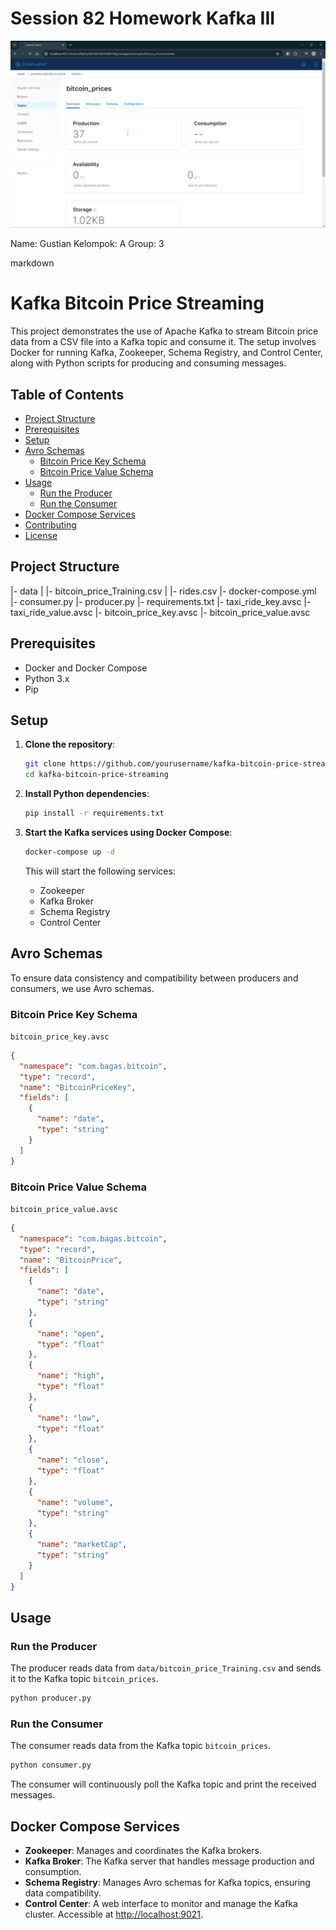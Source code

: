 # Session 82 Homework Kafka III

![alt text](<data/gb/Screenshot 2024-06-17 192156.png>)

Name: Gustian
Kelompok: A
Group: 3

markdown

# Kafka Bitcoin Price Streaming

This project demonstrates the use of Apache Kafka to stream Bitcoin price data from a CSV file into a Kafka topic and consume it. The setup involves Docker for running Kafka, Zookeeper, Schema Registry, and Control Center, along with Python scripts for producing and consuming messages.

## Table of Contents

- [Project Structure](#project-structure)
- [Prerequisites](#prerequisites)
- [Setup](#setup)
- [Avro Schemas](#avro-schemas)
  - [Bitcoin Price Key Schema](#bitcoin-price-key-schema)
  - [Bitcoin Price Value Schema](#bitcoin-price-value-schema)
- [Usage](#usage)
  - [Run the Producer](#run-the-producer)
  - [Run the Consumer](#run-the-consumer)
- [Docker Compose Services](#docker-compose-services)
- [Contributing](#contributing)
- [License](#license)

## Project Structure

|- data
| |- bitcoin_price_Training.csv
| |- rides.csv
|- docker-compose.yml
|- consumer.py
|- producer.py
|- requirements.txt
|- taxi_ride_key.avsc
|- taxi_ride_value.avsc
|- bitcoin_price_key.avsc
|- bitcoin_price_value.avsc

## Prerequisites

- Docker and Docker Compose
- Python 3.x
- Pip

## Setup

1. **Clone the repository**:

   ```bash
   git clone https://github.com/yourusername/kafka-bitcoin-price-streaming.git
   cd kafka-bitcoin-price-streaming
   ```

2. **Install Python dependencies**:

   ```bash
   pip install -r requirements.txt
   ```

3. **Start the Kafka services using Docker Compose**:

   ```bash
   docker-compose up -d
   ```

   This will start the following services:

   - Zookeeper
   - Kafka Broker
   - Schema Registry
   - Control Center

## Avro Schemas

To ensure data consistency and compatibility between producers and consumers, we use Avro schemas.

### Bitcoin Price Key Schema

`bitcoin_price_key.avsc`

```json
{
  "namespace": "com.bagas.bitcoin",
  "type": "record",
  "name": "BitcoinPriceKey",
  "fields": [
    {
      "name": "date",
      "type": "string"
    }
  ]
}
```

### Bitcoin Price Value Schema

`bitcoin_price_value.avsc`

```json
{
  "namespace": "com.bagas.bitcoin",
  "type": "record",
  "name": "BitcoinPrice",
  "fields": [
    {
      "name": "date",
      "type": "string"
    },
    {
      "name": "open",
      "type": "float"
    },
    {
      "name": "high",
      "type": "float"
    },
    {
      "name": "low",
      "type": "float"
    },
    {
      "name": "close",
      "type": "float"
    },
    {
      "name": "volume",
      "type": "string"
    },
    {
      "name": "marketCap",
      "type": "string"
    }
  ]
}
```

## Usage

### Run the Producer

The producer reads data from `data/bitcoin_price_Training.csv` and sends it to the Kafka topic `bitcoin_prices`.

```bash
python producer.py
```

### Run the Consumer

The consumer reads data from the Kafka topic `bitcoin_prices`.

```bash
python consumer.py
```

The consumer will continuously poll the Kafka topic and print the received messages.

## Docker Compose Services

- **Zookeeper**: Manages and coordinates the Kafka brokers.
- **Kafka Broker**: The Kafka server that handles message production and consumption.
- **Schema Registry**: Manages Avro schemas for Kafka topics, ensuring data compatibility.
- **Control Center**: A web interface to monitor and manage the Kafka cluster. Accessible at [http://localhost:9021](http://localhost:9021).
